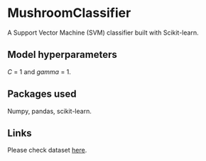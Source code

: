 # MushroomClassifier
A Support Vector Machine (SVM) classifier built with Scikit-learn.

## Model hyperparameters
*C* = 1 and *gamma* = 1.

## Packages used
Numpy, pandas, scikit-learn.

## Links
Please check dataset [here](https://www.kaggle.com/uciml/mushroom-classification).
